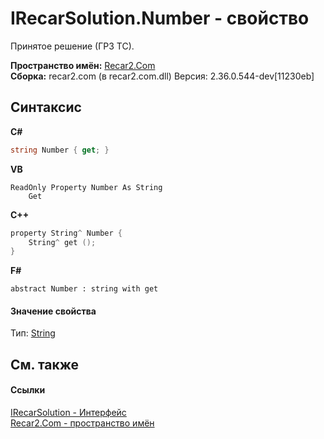 # IRecarSolution.Number - свойство
 

Принятое решение (ГРЗ ТС).

**Пространство имён:**&nbsp;<a href="68726a4f-5108-9c67-8918-cc6a6e73f216">Recar2.Com</a><br />**Сборка:**&nbsp;recar2.com (в recar2.com.dll) Версия: 2.36.0.544-dev[11230eb]

## Синтаксис

**C#**<br />
``` C#
string Number { get; }
```

**VB**<br />
``` VB
ReadOnly Property Number As String
	Get
```

**C++**<br />
``` C++
property String^ Number {
	String^ get ();
}
```

**F#**<br />
``` F#
abstract Number : string with get

```


#### Значение свойства
Тип:&nbsp;<a href="http://msdn2.microsoft.com/ru-ru/library/s1wwdcbf" target="_blank">String</a>

## См. также


#### Ссылки
<a href="c8fc0f66-db11-9b96-5b94-03633ffca39e">IRecarSolution - Интерфейс</a><br /><a href="68726a4f-5108-9c67-8918-cc6a6e73f216">Recar2.Com - пространство имён</a><br />